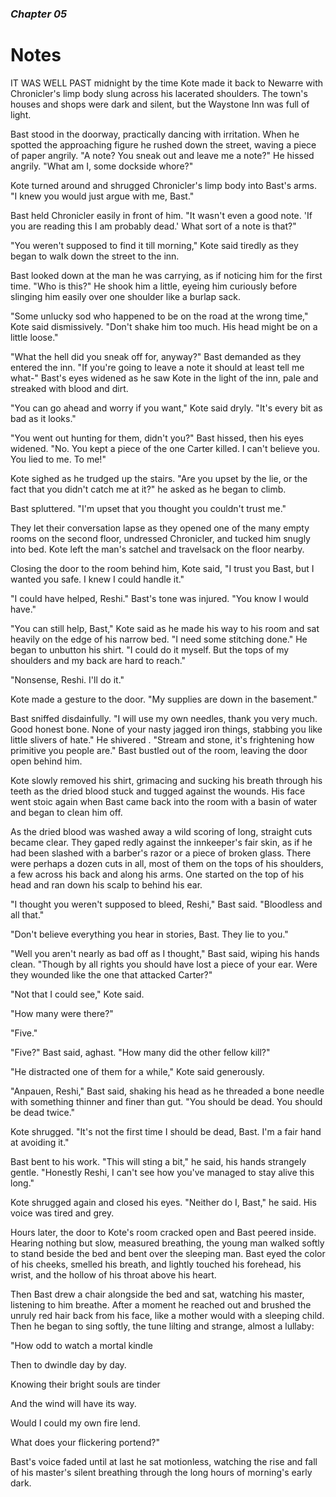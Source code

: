 ### *Chapter 05*

# Notes

IT WAS WELL PAST midnight by the time Kote made it back to Newarre with Chronicler's limp body slung across his lacerated shoulders. The town's houses and shops were dark and silent, but the Waystone Inn was full of light.

Bast stood in the doorway, practically dancing with irritation. When he spotted the approaching figure he rushed down the street, waving a piece of paper angrily. "A note? You sneak out and leave me a note?" He hissed angrily. "What am I, some dockside whore?"

Kote turned around and shrugged Chronicler's limp body into Bast's arms. "I knew you would just argue with me, Bast."

Bast held Chronicler easily in front of him. "It wasn't even a good note. 'If you are reading this I am probably dead.' What sort of a note is that?"

"You weren't supposed to find it till morning," Kote said tiredly as they began to walk down the street to the inn.

Bast looked down at the man he was carrying, as if noticing him for the first time. "Who is this?" He shook him a little, eyeing him curiously before slinging him easily over one shoulder like a burlap sack.

"Some unlucky sod who happened to be on the road at the wrong time," Kote said dismissively. "Don't shake him too much. His head might be on a little loose."

"What the hell did you sneak off for, anyway?" Bast demanded as they entered the inn. "If you're going to leave a note it should at least tell me what-" Bast's eyes widened as he saw Kote in the light of the inn, pale and streaked with blood and dirt.

"You can go ahead and worry if you want," Kote said dryly. "It's every bit as bad as it looks."

"You went out hunting for them, didn't you?" Bast hissed, then his eyes widened. "No. You kept a piece of the one Carter killed. I can't believe you. You lied to me. To me!"

Kote sighed as he trudged up the stairs. "Are you upset by the lie, or the fact that you didn't catch me at it?" he asked as he began to climb.

Bast spluttered. "I'm upset that you thought you couldn't trust me."

They let their conversation lapse as they opened one of the many empty rooms on the second floor, undressed Chronicler, and tucked him snugly into bed. Kote left the man's satchel and travelsack on the floor nearby.

Closing the door to the room behind him, Kote said, "I trust you Bast, but I wanted you safe. I knew I could handle it."

"I could have helped, Reshi." Bast's tone was injured. "You know I would have."

"You can still help, Bast," Kote said as he made his way to his room and sat heavily on the edge of his narrow bed. "I need some stitching done." He began to unbutton his shirt. "I could do it myself. But the tops of my shoulders and my back are hard to reach."

"Nonsense, Reshi. I'll do it."

Kote made a gesture to the door. "My supplies are down in the basement."

Bast sniffed disdainfully. "I will use my own needles, thank you very much. Good honest bone. None of your nasty jagged iron things, stabbing you like little slivers of hate." He shivered . "Stream and stone, it's frightening how primitive you people are." Bast bustled out of the room, leaving the door open behind him.

Kote slowly removed his shirt, grimacing and sucking his breath through his teeth as the dried blood stuck and tugged against the wounds. His face went stoic again when Bast came back into the room with a basin of water and began to clean him off.

As the dried blood was washed away a wild scoring of long, straight cuts became clear. They gaped redly against the innkeeper's fair skin, as if he had been slashed with a barber's razor or a piece of broken glass. There were perhaps a dozen cuts in all, most of them on the tops of his shoulders, a few across his back and along his arms. One started on the top of his head and ran down his scalp to behind his ear.

"I thought you weren't supposed to bleed, Reshi," Bast said. "Bloodless and all that."

"Don't believe everything you hear in stories, Bast. They lie to you."

"Well you aren't nearly as bad off as I thought," Bast said, wiping his hands clean. "Though by all rights you should have lost a piece of your ear. Were they wounded like the one that attacked Carter?"

"Not that I could see," Kote said.

"How many were there?"

"Five."

"Five?" Bast said, aghast. "How many did the other fellow kill?"

"He distracted one of them for a while," Kote said generously.

"Anpauen, Reshi," Bast said, shaking his head as he threaded a bone needle with something thinner and finer than gut. "You should be dead. You should be dead twice."

Kote shrugged. "It's not the first time I should be dead, Bast. I'm a fair hand at avoiding it."

Bast bent to his work. "This will sting a bit," he said, his hands strangely gentle. "Honestly Reshi, I can't see how you've managed to stay alive this long."

Kote shrugged again and closed his eyes. "Neither do I, Bast," he said. His voice was tired and grey.

Hours later, the door to Kote's room cracked open and Bast peered inside. Hearing nothing but slow, measured breathing, the young man walked softly to stand beside the bed and bent over the sleeping man. Bast eyed the color of his cheeks, smelled his breath, and lightly touched his forehead, his wrist, and the hollow of his throat above his heart.

Then Bast drew a chair alongside the bed and sat, watching his master, listening to him breathe. After a moment he reached out and brushed the unruly red hair back from his face, like a mother would with a sleeping child. Then he began to sing softly, the tune lilting and strange, almost a lullaby:

"How odd to watch a mortal kindle

Then to dwindle day by day.

Knowing their bright souls are tinder

And the wind will have its way.

Would I could my own fire lend.

What does your flickering portend?"

Bast's voice faded until at last he sat motionless, watching the rise and fall of his master's silent breathing through the long hours of morning's early dark.
